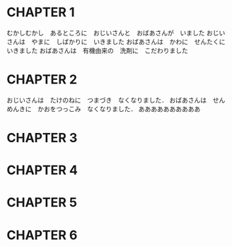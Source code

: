# CHAPTER 1
むかしむかし　あるところに　おじいさんと　おばあさんが　いました
おじいさんは　やまに　しばかりに　いきました
おばあさんは　かわに　せんたくに　いきました
おばあさんは　有機由来の　洗剤に　こだわりました
# CHAPTER 2
おじいさんは　たけのねに　つまづき　なくなりました．
おばあさんは　せんめんきに　かおをつっこみ　なくなりました．
ああああああああああ
# CHAPTER 3
# CHAPTER 4
# CHAPTER 5
# CHAPTER 6